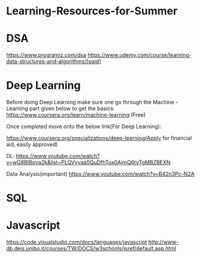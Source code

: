 # Learning-Resources-for-Summer

# DSA

https://www.programiz.com/dsa https://www.udemy.com/course/learning-data-structures-and-algorithms/[paid]

# Deep Learning

Before doing Deep Learning make sure one go through the Machine -Learning part given below to get the basics:
https://www.coursera.org/learn/machine-learning (Free)

Once completed move onto the below link(For Deep Learning):

https://www.coursera.org/specializations/deep-learning(Apply for financial aid, easily approved)
 
DL:
https://www.youtube.com/watch?v=wQ8BIBpya2k&list=PLQVvvaa0QuDfhTox0AjmQ6tvTgMBZBEXN
 
Data Analysis(important)
https://www.youtube.com/watch?v=B42n3Pc-N2A


# SQL

# Javascript

https://code.visualstudio.com/docs/languages/javascript http://www-db.deis.unibo.it/courses/TW/DOCS/w3schools/jsref/default.asp.html

